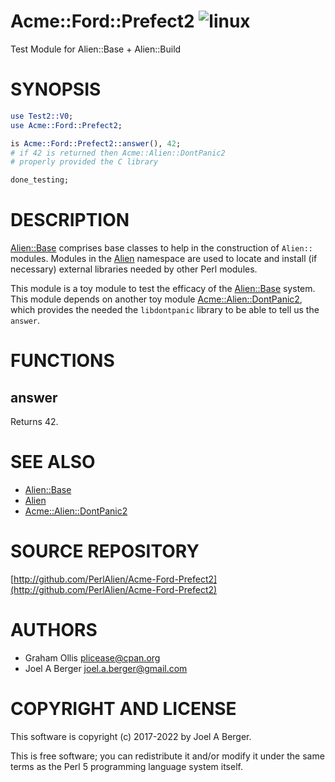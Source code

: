 # Acme::Ford::Prefect2 ![linux](https://github.com/PerlAlien/Acme-Ford-Prefect2/workflows/linux/badge.svg)

Test Module for Alien::Base + Alien::Build

# SYNOPSIS

```perl
use Test2::V0;
use Acme::Ford::Prefect2;

is Acme::Ford::Prefect2::answer(), 42;
# if 42 is returned then Acme::Alien::DontPanic2
# properly provided the C library

done_testing;
```

# DESCRIPTION

[Alien::Base](https://metacpan.org/pod/Alien::Base) comprises base classes to help in the construction of `Alien::` modules. Modules in the [Alien](https://metacpan.org/pod/Alien) namespace are used to locate and install (if necessary) external libraries needed by other Perl modules.

This module is a toy module to test the efficacy of the [Alien::Base](https://metacpan.org/pod/Alien::Base) system. This module depends on another toy module [Acme::Alien::DontPanic2](https://metacpan.org/pod/Acme::Alien::DontPanic2), which provides the needed the `libdontpanic` library to be able to tell us the `answer`.

# FUNCTIONS

## answer

Returns 42.

# SEE ALSO

- [Alien::Base](https://metacpan.org/pod/Alien::Base)
- [Alien](https://metacpan.org/pod/Alien)
- [Acme::Alien::DontPanic2](https://metacpan.org/pod/Acme::Alien::DontPanic2)

# SOURCE REPOSITORY

[http://github.com/PerlAlien/Acme-Ford-Prefect2](http://github.com/PerlAlien/Acme-Ford-Prefect2)

# AUTHORS

- Graham Ollis <plicease@cpan.org>
- Joel A Berger <joel.a.berger@gmail.com>

# COPYRIGHT AND LICENSE

This software is copyright (c) 2017-2022 by Joel A Berger.

This is free software; you can redistribute it and/or modify it under
the same terms as the Perl 5 programming language system itself.
